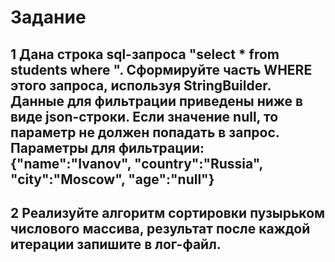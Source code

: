 # Задание

## 1 Дана строка sql-запроса "select * from students where ". Сформируйте часть WHERE этого запроса, используя StringBuilder. Данные для фильтрации приведены ниже в виде json-строки. Если значение null, то параметр не должен попадать в запрос. Параметры для фильтрации: {"name":"Ivanov", "country":"Russia", "city":"Moscow", "age":"null"}

## 2 Реализуйте алгоритм сортировки пузырьком числового массива, результат после каждой итерации запишите в лог-файл.
